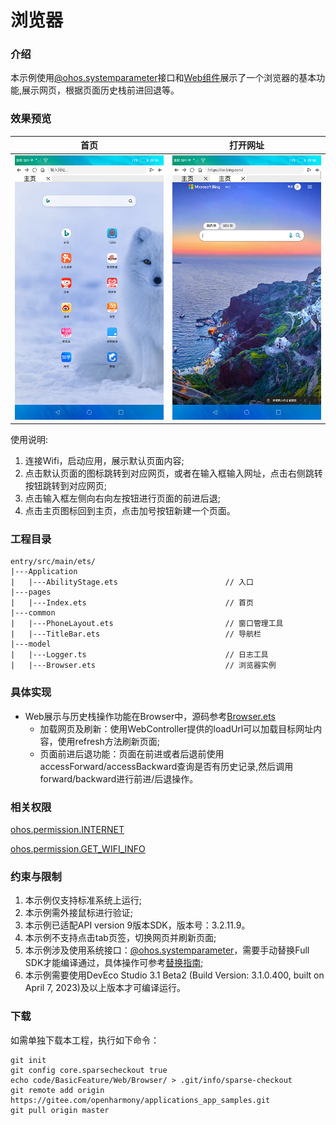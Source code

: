 # 浏览器

### 介绍
本示例使用[@ohos.systemparameter](https://gitee.com/openharmony/docs/blob/master/zh-cn/application-dev/reference/apis/js-apis-system-parameter.md)接口和[Web组件](https://gitee.com/openharmony/docs/blob/master/zh-cn/application-dev/reference/arkui-ts/ts-basic-components-web.md)展示了一个浏览器的基本功能,展示网页，根据页面历史栈前进回退等。

### 效果预览

|首页|打开网址|
|----|------|
|![](screenshots/device/home.png)|![](screenshots/device/jump.png)|

使用说明:
1. 连接Wifi，启动应用，展示默认页面内容;
2. 点击默认页面的图标跳转到对应网页，或者在输入框输入网址，点击右侧跳转按钮跳转到对应网页;
3. 点击输入框左侧向右向左按钮进行页面的前进后退;
4. 点击主页图标回到主页，点击加号按钮新建一个页面。

### 工程目录
```
entry/src/main/ets/
|---Application
|   |---AbilityStage.ets                        // 入口
|---pages
|   |---Index.ets                               // 首页
|---common
|   |---PhoneLayout.ets                         // 窗口管理工具
|   |---TitleBar.ets                            // 导航栏
|---model
|   |---Logger.ts                               // 日志工具
|   |---Browser.ets                             // 浏览器实例
```

### 具体实现
+ Web展示与历史栈操作功能在Browser中，源码参考[Browser.ets](entry/src/main/ets/model/Browser.ets)
  + 加载网页及刷新：使用WebController提供的loadUrl可以加载目标网址内容，使用refresh方法刷新页面;
  + 页面前进后退功能：页面在前进或者后退前使用accessForward/accessBackward查询是否有历史记录,然后调用forward/backward进行前进/后退操作。

### 相关权限

[ohos.permission.INTERNET](https://gitee.com/openharmony/docs/blob/master/zh-cn/application-dev/security/permission-list.md#ohospermissioninternet)

[ohos.permission.GET_WIFI_INFO](https://gitee.com/openharmony/docs/blob/master/zh-cn/application-dev/security/permission-list.md#ohospermissionget_wifi_info)

###  约束与限制

1. 本示例仅支持标准系统上运行;
2. 本示例需外接鼠标进行验证;
3. 本示例已适配API version 9版本SDK，版本号：3.2.11.9。
4. 本示例不支持点击tab页签，切换网页并刷新页面;
5. 本示例涉及使用系统接口：[@ohos.systemparameter](https://gitee.com/openharmony/docs/blob/master/zh-cn/application-dev/reference/apis/js-apis-system-parameter.md)，需要手动替换Full SDK才能编译通过，具体操作可参考[替换指南](https://gitee.com/openharmony/docs/blob/master/zh-cn/application-dev/quick-start/full-sdk-switch-guide.md);
6. 本示例需要使用DevEco Studio 3.1 Beta2 (Build Version: 3.1.0.400, built on April 7, 2023)及以上版本才可编译运行。

### 下载

如需单独下载本工程，执行如下命令：
```
git init
git config core.sparsecheckout true
echo code/BasicFeature/Web/Browser/ > .git/info/sparse-checkout
git remote add origin https://gitee.com/openharmony/applications_app_samples.git
git pull origin master
```